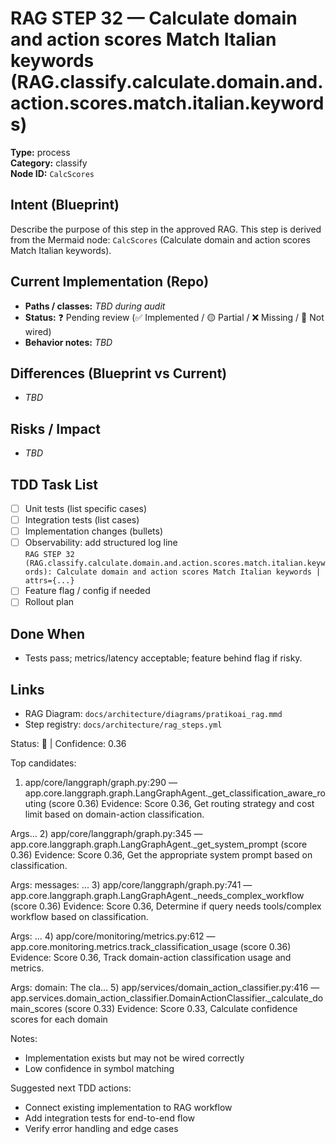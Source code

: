 # RAG STEP 32 — Calculate domain and action scores Match Italian keywords (RAG.classify.calculate.domain.and.action.scores.match.italian.keywords)

**Type:** process  
**Category:** classify  
**Node ID:** `CalcScores`

## Intent (Blueprint)
Describe the purpose of this step in the approved RAG. This step is derived from the Mermaid node: `CalcScores` (Calculate domain and action scores Match Italian keywords).

## Current Implementation (Repo)
- **Paths / classes:** _TBD during audit_
- **Status:** ❓ Pending review (✅ Implemented / 🟡 Partial / ❌ Missing / 🔌 Not wired)
- **Behavior notes:** _TBD_

## Differences (Blueprint vs Current)
- _TBD_

## Risks / Impact
- _TBD_

## TDD Task List
- [ ] Unit tests (list specific cases)
- [ ] Integration tests (list cases)
- [ ] Implementation changes (bullets)
- [ ] Observability: add structured log line  
  `RAG STEP 32 (RAG.classify.calculate.domain.and.action.scores.match.italian.keywords): Calculate domain and action scores Match Italian keywords | attrs={...}`
- [ ] Feature flag / config if needed
- [ ] Rollout plan

## Done When
- Tests pass; metrics/latency acceptable; feature behind flag if risky.

## Links
- RAG Diagram: `docs/architecture/diagrams/pratikoai_rag.mmd`
- Step registry: `docs/architecture/rag_steps.yml`


<!-- AUTO-AUDIT:BEGIN -->
Status: 🔌  |  Confidence: 0.36

Top candidates:
1) app/core/langgraph/graph.py:290 — app.core.langgraph.graph.LangGraphAgent._get_classification_aware_routing (score 0.36)
   Evidence: Score 0.36, Get routing strategy and cost limit based on domain-action classification.

Args...
2) app/core/langgraph/graph.py:345 — app.core.langgraph.graph.LangGraphAgent._get_system_prompt (score 0.36)
   Evidence: Score 0.36, Get the appropriate system prompt based on classification.

Args:
    messages: ...
3) app/core/langgraph/graph.py:741 — app.core.langgraph.graph.LangGraphAgent._needs_complex_workflow (score 0.36)
   Evidence: Score 0.36, Determine if query needs tools/complex workflow based on classification.

Args:
...
4) app/core/monitoring/metrics.py:612 — app.core.monitoring.metrics.track_classification_usage (score 0.36)
   Evidence: Score 0.36, Track domain-action classification usage and metrics.

Args:
    domain: The cla...
5) app/services/domain_action_classifier.py:416 — app.services.domain_action_classifier.DomainActionClassifier._calculate_domain_scores (score 0.33)
   Evidence: Score 0.33, Calculate confidence scores for each domain

Notes:
- Implementation exists but may not be wired correctly
- Low confidence in symbol matching

Suggested next TDD actions:
- Connect existing implementation to RAG workflow
- Add integration tests for end-to-end flow
- Verify error handling and edge cases
<!-- AUTO-AUDIT:END -->